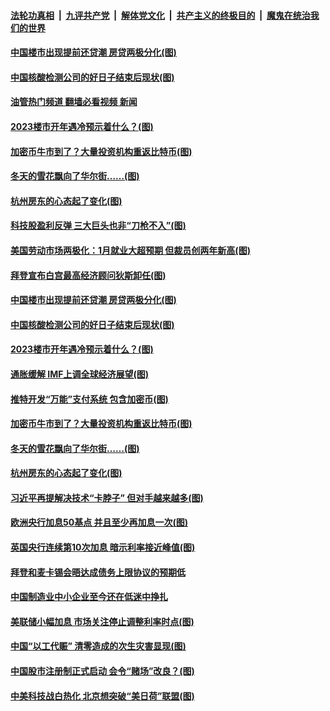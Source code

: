 ####  [法轮功真相](../../../../basic/blob/master/README.md?t=02041212) &nbsp;|&nbsp; [九评共产党](../../../../9ping.md/blob/master/README.md?t=02041212) &nbsp;|&nbsp; [解体党文化](../../../../jtdwh.md/blob/master/README.md?t=02041212)  &nbsp;|&nbsp; [共产主义的终极目的](../../../../gczydzjmd.md/blob/master/README.md?t=02041212) &nbsp;|&nbsp; [魔鬼在统治我们的世界](../../../../mgztzwmdsj.md/blob/master/README.md?t=02041212) 

#### [中国楼市出现提前还贷潮 房贷两极分化(图)](../pages/p5/1028105.md?t=02041212) 

#### [中国核酸检测公司的好日子结束后现状(图)](../pages/p5/1028098.md?t=02041212) 

#### [油管热门频道 翻墙必看视频 新闻](http://129.146.143.75:81/youtube.html?02041212)

#### [2023楼市开年遇冷预示着什么？(图)](../pages/p5/1028055.md?t=02041212) 

#### [加密币牛市到了？大量投资机构重返比特币(图)](../pages/p5/1028056.md?t=02041212) 

#### [冬天的雪花飘向了华尔街……(图)](../pages/p5/1028053.md?t=02041212) 

#### [杭州房东的心态起了变化(图)](../pages/p5/1028052.md?t=02041212) 

#### [科技股盈利反弹 三大巨头也非“刀枪不入”(图)](../pages/p5/1028144.md?t=02041212) 

#### [美国劳动市场两极化：1月就业大超预期 但裁员创两年新高(图)](../pages/p5/1028142.md?t=02041212) 

#### [拜登宣布白宫最高经济顾问狄斯卸任(图)](../pages/p5/1028141.md?t=02041212) 

#### [中国楼市出现提前还贷潮 房贷两极分化(图)](../pages/p5/1028105.md?t=02041212) 

#### [中国核酸检测公司的好日子结束后现状(图)](../pages/p5/1028098.md?t=02041212) 

#### [2023楼市开年遇冷预示着什么？(图)](../pages/p5/1028055.md?t=02041212) 

#### [通胀缓解 IMF上调全球经济展望(图)](../pages/p5/1028060.md?t=02041212) 

#### [推特开发“万能”支付系统 包含加密币(图)](../pages/p5/1028058.md?t=02041212) 

#### [加密币牛市到了？大量投资机构重返比特币(图)](../pages/p5/1028056.md?t=02041212) 

#### [冬天的雪花飘向了华尔街……(图)](../pages/p5/1028053.md?t=02041212) 

#### [杭州房东的心态起了变化(图)](../pages/p5/1028052.md?t=02041212) 

#### [习近平再提解决技术“卡脖子” 但对手越来越多(图)](../pages/p5/1028027.md?t=02041212) 

#### [欧洲央行加息50基点 并且至少再加息一次(图)](../pages/p5/1028026.md?t=02041212) 

#### [英国央行连续第10次加息 暗示利率接近峰值(图)](../pages/p5/1028022.md?t=02041212) 

#### [拜登和麦卡锡会晤达成债务上限协议的预期低](../pages/p5/1028017.md?t=02041212) 

#### [中国制造业中小企业至今还在低迷中挣扎](../pages/p5/1028016.md?t=02041212) 

#### [美联储小幅加息 市场关注停止调整利率时点(图)](../pages/p5/1028007.md?t=02041212) 

#### [中国“以工代赈” 清零造成的次生灾害显现(图)](../pages/p5/1028004.md?t=02041212) 

#### [中国股市注册制正式启动 会令“赌场”改良？(图)](../pages/p5/1027979.md?t=02041212) 

#### [中美科技战白热化 北京想突破“美日荷”联盟(图)](../pages/p5/1027932.md?t=02041212) 

<img src='http://gfw-breaker.win/goodnews/indexes/p5.md' width='0px' height='0px'/>
